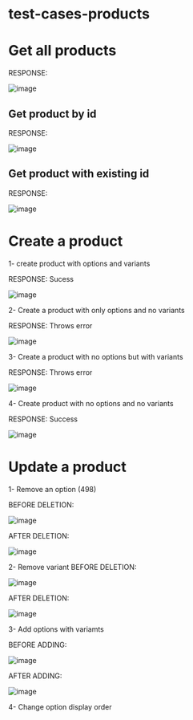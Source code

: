 # test-cases-products

 # Get all products
  RESPONSE:

  ![image](https://github.com/user-attachments/assets/34027cf6-22d5-4998-8415-836ad5bd8a24)

## Get product by id

   RESPONSE: 

   
   ![image](https://github.com/user-attachments/assets/937cc087-6499-4f60-84dd-d40295027643)


  ## Get product with existing id 


   RESPONSE: 
   
   
   ![image](https://github.com/user-attachments/assets/81e9f7ce-8968-44cd-ac26-272cf4ea958f)

   
 # Create a product
   
   1- create product with options and variants
      
   RESPONSE: Sucess
 
     
  ![image](https://github.com/user-attachments/assets/3d40abf4-31ff-47cb-b671-a372df34cc89)

  2- Create a product with only options and no variants

  RESPONSE: Throws error

  
   ![image](https://github.com/user-attachments/assets/abe40f3d-550a-4b3b-bb0c-5a1ba54d39d7)

   3- Create a product with no options but with variants

   RESPONSE: Throws error

   ![image](https://github.com/user-attachments/assets/15cdc7a5-5451-4ff6-95fd-e5119d131ff6)

   4- Create product with no options and no variants

   RESPONSE: Success

   ![image](https://github.com/user-attachments/assets/8eef218f-4b08-4d02-a068-5e078ed64eef)


 # Update a product
  
  1- Remove an option (498)

  
   BEFORE DELETION:
   
   
   ![image](https://github.com/user-attachments/assets/5997fbc2-11b6-4999-8010-72619eb53789)


   AFTER DELETION:

   ![image](https://github.com/user-attachments/assets/f4847dc4-f927-43c1-af4c-94b2493eae89)

  2- Remove variant 
   BEFORE DELETION:
   
   
   ![image](https://github.com/user-attachments/assets/217f24b9-c998-4b16-9f9b-3df74cab8aa8)


   AFTER DELETION:

   ![image](https://github.com/user-attachments/assets/05503c4c-ae11-4527-ae7c-706d115e65fd)
   

  3- Add options with variamts

   BEFORE ADDING:

   ![image](https://github.com/user-attachments/assets/809fd20d-7d12-417e-8d9b-f75c0e1e05e0)

   AFTER ADDING:

   ![image](https://github.com/user-attachments/assets/8f0f4dff-90a5-4ffc-a379-c2ed17605a71)

  4- Change option display order
   

